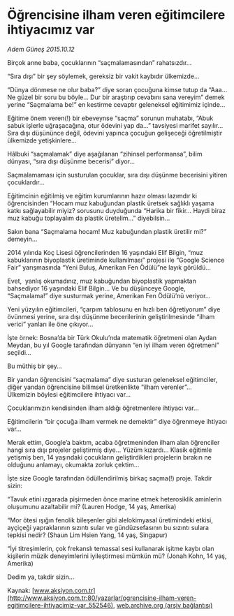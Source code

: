 # Öğrencisine ilham veren eğitimcilere ihtiyacımız var

*Adem Güneş 2015.10.12*

<div class="pNewsDetailMainContent ctx_content" itemprop="articleBody">
 <p>
  Birçok anne baba, çocuklarının “saçmalamasından” rahatsızdır…
 </p>
 <p>
  “Sıra dışı” bir şey söylemek, gereksiz bir vakit kaybıdır ülkemizde…
 </p>
 <p>
  “Dünya dönmese ne olur baba?” diye soran çocuğuna kimse tutup da “Aaa… Ne güzel bir soru bu böyle… Dur bir araştırıp cevabını sana vereyim” demek yerine “Saçmalama be!” en kestirme cevaptır geleneksel eğitimimiz içinde…
 </p>
 <p>
  Eğitime önem veren(!) bir ebeveynse “saçma” sorunun muhatabı, “Abuk sabuk işlerle uğraşacağına, otur ödevini yap da…” tavsiyesi marifet sayılır… Sıra dışı düşününce değil, ödevini yapınca çocuğun gelişeceği öğretilmiştir ülkemizde yetişkinlere…
 </p>
 <p>
  Hâlbuki “saçmalamak” diye aşağılanan “zihinsel performansa”, bilim dünyası, “sıra dışı düşünme becerisi” diyor…
 </p>
 <p>
  Saçmalamaması için susturulan çocuklar, sıra dışı düşünme becerisini yitiren çocuklardır…
 </p>
 <p>
  Eğitimcinin eğitilmiş ve eğitim kurumlarının hazır olması lazımdır ki öğrencisinden “Hocam muz kabuğundan plastik üretsek sağlıklı yaşama katkı sağlayabilir miyiz? sorusunu duyduğunda “Harika bir fikir… Haydi biraz muz kabuğu toplayalım da plastik üretelim…” diyebilsin…
 </p>
 <p>
  Sakın bana “Saçmalama hocam! Muz kabuğundan plastik üretilir mi?” demeyin…
 </p>
 <p>
  2014 yılında Koç Lisesi öğrencilerinden 16 yaşındaki Elif Bilgin, “muz kabuklarının biyoplastik üretiminde kullanılması” projesi ile “Google Science Fair” yarışmasında “Yeni Buluş, Amerikan Fen Ödülü”ne layık görüldü…
 </p>
 <p>
  Evet,  yanlış okumadınız, muz kabuğundan biyoplastik yapmaktan bahsediyor 16 yaşındaki Elif Bilgin… Ve bu düşünceye Google, “Saçmalama!” diye susturmak yerine, Amerikan Fen Ödülü’nü veriyor…
 </p>
 <p>
  Yeni yüzyılın eğitimcileri, “çarpım tablosunu en hızlı ben öğretiyorum” diye övünmesi yerine, sıra dışı düşünme becerilerinin geliştirilmesinde “ilham verici” yanları ile öne çıkıyor…
 </p>
 <p>
  İşte örnek: Bosna’da bir Türk Okulu’nda matematik öğretmeni olan Aydan Meydan, bu yıl Google tarafından dünyanın “en iyi ilham veren öğretmeni” seçildi…
 </p>
 <p>
  Bu müthiş bir şey…
 </p>
 <p>
  Bir yandan öğrencisini “saçmalama” diye susturan geleneksel eğitimciler, diğer yandan öğrencisine bilimsel üretkenlikte “ilham verenler”…
  <br/>
  Ülkemizin böylesi eğitimcilere ihtiyacı var…
 </p>
 <p>
  Çocuklarımızın kendisinden ilham aldığı öğretmenlere ihtiyacı var…
 </p>
 <p>
  Eğitimcilerin “bir çocuğa ilham vermek ne demektir” diye öğrenmeye ihtiyacı var…
 </p>
 <p>
  Merak ettim, Google’a baktım, acaba öğretmeninden ilham alan öğrenciler hangi sıra dışı projeler geliştirmiş diye… Yüzüm kızardı… Klasik eğitimle yetişmiş ben, 14 yaşındaki çocukların geliştirdikleri projelerin bırakın ne olduğunu anlamayı, okumakta zorluk çektim…
 </p>
 <p>
  İşte size Google tarafından ödüllendirilmiş birkaç saçma(!) proje. Takdir sizin:
 </p>
 <p>
  “Tavuk etini ızgarada pişirmeden önce marine etmek heterosiklik aminlerin oluşumunu azaltabilir mi? (Lauren Hodge, 14 yaş, Amerika)
 </p>
 <p>
  “Mor ötesi ışığın fenolik bileşenler gibi alelokimyasal üretimindeki etkisi, ayçiçeği yapraklarının sızıntı sular ve gündüzsefasının bu sızıntı sulara tepkisi nedir? (Shaun Lim Hsien Yang, 14 yaş, Singapur)
 </p>
 <p>
  “İyi titreşimlerin, çok frekanslı temassal sesi kullanarak işitme kaybı olan kişilerin müzik deneyimlerini iyileştirmesi mümkün mü? (Jonah Kohn, 14 yaş, Amerika)
 </p>
 <p>
  Dedim ya, takdir sizin...
 </p>
</div>


Kaynak: [www.aksiyon.com.tr](http://www.aksiyon.com.tr:80/yazarlar/ogrencisine-ilham-veren-egitimcilere-ihtiyacimiz-var_552546), [web.archive.org (arşiv bağlantısı)](http://web.archive.org/web/20151018085428/http://www.aksiyon.com.tr:80/yazarlar/ogrencisine-ilham-veren-egitimcilere-ihtiyacimiz-var_552546)
